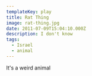 ```yaml
---
templateKey: play
title: Rat Thing
image: rat-thing.jpg
date: 2011-07-09T15:04:10.000Z
description: I don't know
tags:
  - Israel
  - animal
---
```


It's a weird animal
